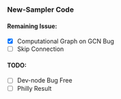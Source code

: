 ### New-Sampler Code

#### Remaining Issue:
- [X] Computational Graph on GCN Bug
- [ ] Skip Connection

#### TODO:
- [ ] Dev-node Bug Free
- [ ] Philly Result